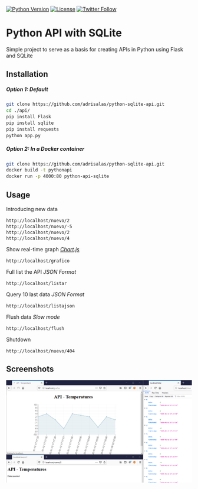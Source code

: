 [![Python Version](https://img.shields.io/badge/Python-3.8-blue)](https://hub.docker.com/_/python) [![License](https://img.shields.io/github/license/adrisalas/python-sqlite-api)](https://coveralls.io/github/shotgunsoftware/python-api?branch=master) [![Twitter Follow](https://img.shields.io/twitter/follow/adrisalas_.svg?style=social)](https://twitter.com/adrisalas_)  

# Python API with SQLite

Simple project to serve as a basis for creating APIs in Python using Flask and SQLite

## Installation

##### Option 1: Default
```bash
git clone https://github.com/adrisalas/python-sqlite-api.git
cd ./api/
pip install Flask
pip install sqlite
pip install requests
python app.py
```
##### Option 2: In a Docker container
```bash
git clone https://github.com/adrisalas/python-sqlite-api.git
docker build -t pythonapi
docker run -p 4000:80 python-api-sqlite
```

## Usage

Introducing new data
```http
http://localhost/nuevo/2
http://localhost/nuevo/-5
http://localhost/nuevo/2
http://localhost/nuevo/4
```
Show real-time graph _[Chart.js](https://www.chartjs.org/)_
```http
http://localhost/grafico
```
Full list the API _JSON Format_
```http
http://localhost/listar
```
Query 10 last data _JSON Format_
```http
http://localhost/listajson
```
Flush data *Slow mode*
```http
http://localhost/flush
```
Shutdown
```http
http://localhost/nuevo/404
```


## Screenshots

![image-20200112181809153](image-20200112181809153.png)

